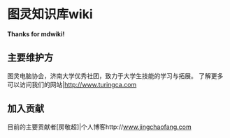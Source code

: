 图灵知识库wiki
=====

__Thanks for mdwiki!__

主要维护方
--------

图灵电脑协会，济南大学优秀社团，致力于大学生技能的学习与拓展。
了解更多可以访问我们的网站|http://www.turingca.com

加入贡献
------------
目前的主要贡献者[房敬超]|个人博客http://www.jingchaofang.com
